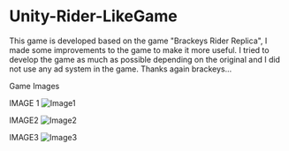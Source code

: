 # Unity-Rider-LikeGame
This game is developed based on the game "Brackeys Rider Replica", I made some improvements to the game to make it more useful.
I tried to develop the game as much as possible depending on the original and I did not use any ad system in the game.
Thanks again brackeys...

Game Images

IMAGE 1
![Image1](https://user-images.githubusercontent.com/63460181/168326834-d7f0918a-829e-427f-8de1-51929e291bb2.png)

IMAGE2
![Image2](https://user-images.githubusercontent.com/63460181/168327111-1df70898-e11f-4359-9145-4d1f08c7aba1.png)

IMAGE3
![Image3](https://user-images.githubusercontent.com/63460181/168327234-8ddeff9a-4627-4139-8d90-b36ba2148866.png)
